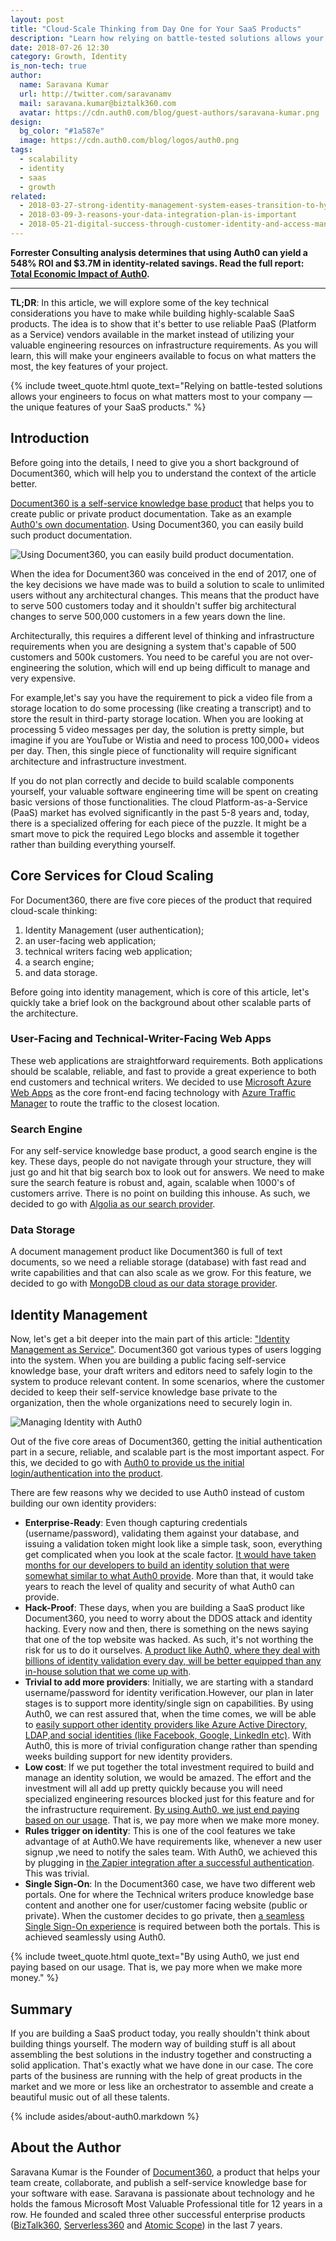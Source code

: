```yaml
---
layout: post
title: "Cloud-Scale Thinking from Day One for Your SaaS Products"
description: "Learn how relying on battle-tested solutions allows your engineers to focus on what matters most to your company — the unique features of your SaaS products."
date: 2018-07-26 12:30
category: Growth, Identity
is_non-tech: true
author:
  name: Saravana Kumar
  url: http://twitter.com/saravanamv
  mail: saravana.kumar@biztalk360.com
  avatar: https://cdn.auth0.com/blog/guest-authors/saravana-kumar.png
design:
  bg_color: "#1a587e"
  image: https://cdn.auth0.com/blog/logos/auth0.png
tags:
  - scalability
  - identity
  - saas
  - growth
related:
  - 2018-03-27-strong-identity-management-system-eases-transition-to-hybrid-cloud
  - 2018-03-09-3-reasons-your-data-integration-plan-is-important
  - 2018-05-21-digital-success-through-customer-identity-and-access-management
---
```


<div class="alert alert-info alert-icon">
  <i class="icon-budicon-500"></i>
  <strong>Forrester Consulting analysis determines that using Auth0 can yield a 548% ROI and $3.7M in identity-related savings. Read the full report: <a href="https://resources.auth0.com/forrester-tei-research-case-study/">Total Economic Impact of Auth0</a>.</strong>
</div>

---

**TL;DR**: In this article, we will explore some of the key technical considerations you have to make while building highly-scalable SaaS products. The idea is to show that it's better to use reliable PaaS (Platform as a Service) vendors available in the market instead of utilizing your valuable engineering resources on infrastructure requirements. As you will learn, this will make your engineers available to focus on what matters the most, the key features of your project.

{% include tweet_quote.html quote_text="Relying on battle-tested solutions allows your engineers to focus on what matters most to your company — the unique features of your SaaS products." %}

## Introduction

Before going into the details, I need to give you a short background of Document360, which will help you to understand the context of the article better.
 
[Document360 is a self-service knowledge base product](https://document360.io/) that helps you to create public or private product documentation. Take as an example [Auth0's own documentation](https://auth0.com/docs/getting-started). Using Document360, you can easily build such product documentation.

![Using Document360, you can easily build product documentation.](https://document360.io/wp-content/uploads/2018/02/document360_logo.png)
 
When the idea for Document360 was conceived in the end of 2017, one of the key decisions we have made was to build a solution to scale to unlimited users without any architectural changes. This means that the product have to serve 500 customers today and it shouldn't suffer big architectural changes to serve 500,000 customers in a few years down the line.
 
Architecturally, this requires a different level of thinking and infrastructure requirements when you are designing a system that's capable of 500 customers and 500k customers. You need to be careful you are not over-engineering the solution, which will end up being difficult to manage and very expensive.
 
For example,let's say you have the requirement to pick a video file from a storage location to do some processing (like creating a transcript) and to store the result in third-party storage location. When you are looking at processing 5 video messages per day, the solution is pretty simple, but imagine if you are YouTube or Wistia and need to process 100,000+ videos per day. Then, this single piece of functionality will require significant architecture and infrastructure investment.
 
If you do not plan correctly and decide to build scalable components yourself, your valuable software engineering time will be spent on creating basic versions of those functionalities. The cloud Platform-as-a-Service (PaaS) market has evolved significantly in the past 5-8 years and, today, there is a specialized offering for each piece of the puzzle. It might be a smart move to pick the required Lego blocks and assemble it together rather than building everything yourself.

## Core Services for Cloud Scaling

For Document360, there are five core pieces of the product that required cloud-scale thinking:

1. Identity Management (user authentication);
2. an user-facing web application;
3. technical writers facing web application;
4. a search engine;
5. and data storage.

Before going into identity management, which is core of this article, let's quickly take a brief look on the background about other scalable parts of the architecture.

### User-Facing and Technical-Writer-Facing Web Apps
 
These web applications are straightforward requirements. Both applications should be scalable, reliable, and fast to provide a great experience to both end customers and technical writers. We decided to use [Microsoft Azure Web Apps](https://azure.microsoft.com/en-gb/services/app-service/web/) as the core front-end facing technology with [Azure Traffic Manager](https://azure.microsoft.com/en-gb/services/traffic-manager/) to route the traffic to the closest location.

### Search Engine
 
For any self-service knowledge base product, a good search engine is the key. These days, people do not navigate through your structure, they will just go and hit that big search box to look out for answers. We need to make sure the search feature is robust and, again, scalable  when 1000's of customers arrive. There is no point on building this inhouse. As such, we decided to go with [Algolia as our search provider](https://www.algolia.com/).

### Data Storage
 
A document management product like Document360 is full of text documents, so we need a reliable storage (database) with fast read and write capabilities and that can also scale as we grow. For this feature, we decided to go with [MongoDB cloud as our data storage provider](https://www.mongodb.com/cloud).

## Identity Management

Now, let's get a bit deeper into the main part of this article: ["Identity Management as Service"](https://auth0.com/learn/cloud-identity-access-management/). Document360 got various types of users logging into the system. When you are building a public facing self-service knowledge base, your draft writers and editors need to safely login to the system to produce relevant content. In some scenarios, where the customer decided to keep their self-service knowledge base private to the organization, then the whole organizations need to securely login in.

![Managing Identity with Auth0](https://cdn.auth0.com/website/assets/pages/dashboard/img/p-dashboard-6fc11ba51b.png)

Out of the five core areas of Document360, getting the initial authentication part in a secure, reliable, and scalable part is the most important aspect. For this, we decided to go with [Auth0 to provide us the initial login/authentication into the product](https://auth0.com/).

There are few reasons why we decided to use Auth0 instead of custom building our own identity providers:

- **Enterprise-Ready**: Even though capturing credentials (username/password), validating them against your database, and issuing a validation token might look like a simple task, soon, everything get complicated when you look at the scale factor. [It would have taken months for our developers to build an identity solution that were somewhat similar to what Auth0 provide](https://auth0.com/b2c-customer-identity-management). More than that, it would take years to reach the level of quality and security of what Auth0 can provide.
- **Hack-Proof**: These days, when you are building a SaaS product like Document360, you need to worry about the DDOS attack and identity hacking. Every now and then, there is something on the news saying that one of the top website was hacked. As such, it's not worthing the risk for us to do it ourselves. [A product like Auth0, where they deal with billions of identity validation every day, will be better equipped than any in-house solution that we come up with](https://auth0.com/security).
- **Trivial to add more providers**: Initially, we are starting with a standard username/password for identity verification.However, our plan in later stages is to support more identity/single sign on capabilities. By using Auth0, we can rest assured that, when the time comes, we will be able to [easily support other identity providers like Azure Active Directory, LDAP,and social identities (like Facebook, Google, LinkedIn etc)](https://auth0.com/docs/identityproviders). With Auth0, this is more of trivial configuration change rather than spending weeks building support for new identity providers.
- **Low cost**: If we put together the total investment required to build and manage an identity solution, we would be amazed. The effort and the investment will all add up pretty quickly because you will need specialized engineering resources blocked just for this feature and for the infrastructure requirement. [By using Auth0, we just end paying based on our usage](https://auth0.com/pricing). That is, we pay more when we make more money.
- **Rules trigger on identity**: This is one of the cool features we take advantage of at Auth0.We have requirements like, whenever a new user signup ,we need to notify the sales team. With Auth0, we achieved this by plugging in [the Zapier integration after a successful authentication](https://auth0.com/rules/zapier-new-user). This was trivial.
- **Single Sign-On**: In the Document360 case, we have two different web portals. One for where the Technical writers produce knowledge base content and another one for user/customer facing website (public or private). When the customer decides to go private, then [a seamless Single Sign-On experience](https://auth0.com/docs/sso/current) is required between both the portals. This is achieved seamlessly using Auth0.

{% include tweet_quote.html quote_text="By using Auth0, we just end paying based on our usage. That is, we pay more when we make more money." %}

## Summary

If you are building a SaaS product today, you really shouldn't think about building things yourself. The modern way of building stuff is all about assembling the best solutions in the industry together and constructing a solid application. That's exactly what we have done in our case. The core parts of the business are running with the help of great products in the market and we more or less like an orchestrator to assemble and create a beautiful music out of all these talents.

{% include asides/about-auth0.markdown %}

## About the Author

Saravana Kumar is the Founder of [Document360](https://document360.io/), a  product that helps your team create, collaborate, and publish a self-service knowledge base for your software with ease.  Saravana is passionate about technology and he holds the famous Microsoft Most Valuable Professional title for 12 years in a row. He founded and scaled three other successful enterprise products ([BizTalk360](https://www.biztalk360.com/), [Serverless360](https://www.serverless360.com/) and [Atomic Scope](https://www.atomicscope.com/)) in the last 7 years.